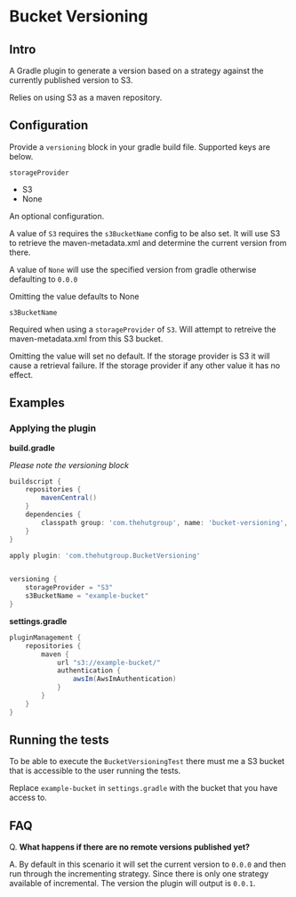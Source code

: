 # Bucket Versioning

## Intro

A Gradle plugin to generate a version based on a strategy against the currently published version to S3.  

Relies on using S3 as a maven repository.

## Configuration

Provide a `versioning` block in your gradle build file. Supported keys are below.

`storageProvider`

- S3
- None

An optional configuration.
 
A value of `S3` requires the `s3BucketName` config to be also set. It will use S3 to retrieve the maven-metadata.xml
and determine the current version from there.

A value of `None` will use the specified version from gradle otherwise defaulting to `0.0.0`

Omitting the value defaults to None

`s3BucketName`

Required when using a `storageProvider` of `S3`. Will attempt to retreive the maven-metadata.xml from this S3 bucket.

Omitting the value will set no default. If the storage provider is S3 it will cause a retrieval failure.
If the storage provider if any other value it has no effect.

## Examples

### Applying the plugin

**build.gradle**

*Please note the versioning block*

```gradle
buildscript {
    repositories {
        mavenCentral()
    }
    dependencies {
        classpath group: 'com.thehutgroup', name: 'bucket-versioning', version: '[0.0.1,)'
    }
}

apply plugin: 'com.thehutgroup.BucketVersioning'


versioning {
    storageProvider = "S3"
    s3BucketName = "example-bucket"
}
```

**settings.gradle**

```gradle
pluginManagement {
    repositories {
        maven {
            url "s3://example-bucket/"
            authentication {
                awsIm(AwsImAuthentication)
            }
        }
    }
}
```

## Running the tests

To be able to execute the `BucketVersioningTest` there must me a S3 bucket that is accessible to the user running the tests.

Replace `example-bucket` in `settings.gradle` with the bucket that you have access to.

## FAQ

Q. **What happens if there are no remote versions published yet?**

A. By default in this scenario it will set the current version to `0.0.0` and then run through the incrementing strategy.
Since there is only one strategy available of incremental. The version the plugin will output is `0.0.1`.